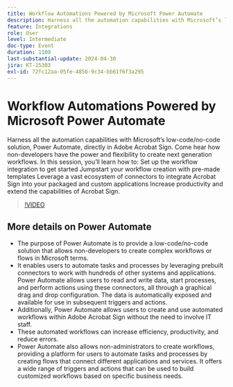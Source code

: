 ```yaml
---
title: Workflow Automations Powered by Microsoft Power Automate
description: Harness all the automation capabilities with Microsoft’s low-code/no-code solution, Power Automate, directly in Adobe Acrobat Sign.
feature: Integrations
role: User
level: Intermediate
doc-type: Event
duration: 1109
last-substantial-update: 2024-04-30
jira: KT-15303
exl-id: 72fc12aa-05fe-4856-9c34-bb61f6f3a295
---
```

# Workflow Automations Powered by Microsoft Power Automate

Harness all the automation capabilities with Microsoft’s low-code/no-code solution, Power Automate, directly in Adobe Acrobat Sign. Come hear how non-developers have the power and flexibility to create next generation workflows. In this session, you’ll learn how to: Set up the workflow integration to get started Jumpstart your workflow creation with pre-made templates Leverage a vast ecosystem of connectors to integrate Acrobat Sign into your packaged and custom applications Increase productivity and extend the capabilities of Acrobat Sign.

>[!VIDEO](https://video.tv.adobe.com/v/3428194/?learn=on)

## More details on Power Automate

 * The purpose of Power Automate is to provide a low-code/no-code solution that allows non-developers to create complex workflows or flows in Microsoft terms.
 * It enables users to automate tasks and processes by leveraging prebuilt connectors to work with hundreds of other systems and applications. Power Automate allows users to read and write data, start processes, and perform actions using these connectors, all through a graphical drag and drop configuration. The data is automatically exposed and available for use in subsequent triggers and actions.
 * ​Additionally, Power Automate allows users to create and use automated workflows within Adobe Acrobat Sign without the need to involve IT staff.
 * These automated workflows can increase efficiency, productivity, and reduce errors.
 * Power Automate also allows non-administrators to create workflows, providing a platform for users to automate tasks and processes by creating flows that connect different applications and services. It offers a wide range of triggers and actions that can be used to build customized workflows based on specific business needs.

